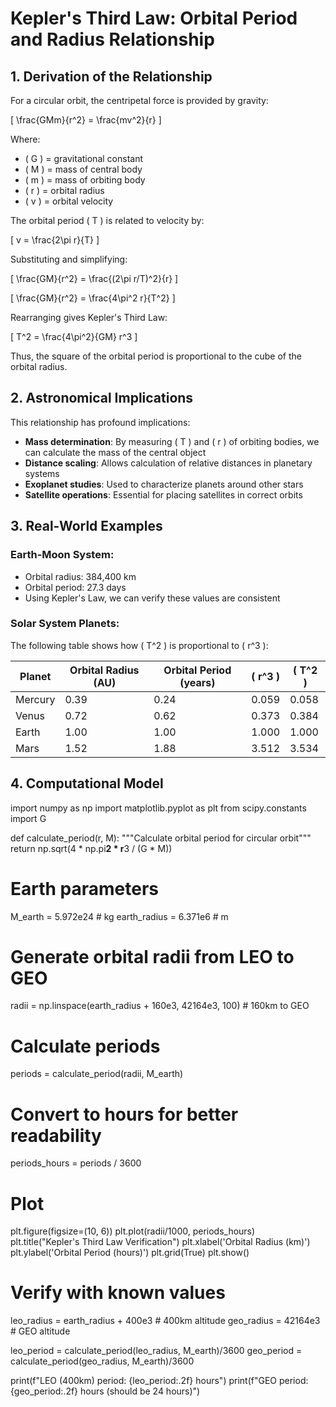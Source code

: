 # Kepler's Third Law: Orbital Period and Radius Relationship

## 1. Derivation of the Relationship

For a circular orbit, the centripetal force is provided by gravity:

\[
\frac{GMm}{r^2} = \frac{mv^2}{r}
\]

Where:
- \( G \) = gravitational constant
- \( M \) = mass of central body
- \( m \) = mass of orbiting body
- \( r \) = orbital radius
- \( v \) = orbital velocity

The orbital period \( T \) is related to velocity by:

\[
v = \frac{2\pi r}{T}
\]

Substituting and simplifying:

\[
\frac{GM}{r^2} = \frac{(2\pi r/T)^2}{r}
\]

\[
\frac{GM}{r^2} = \frac{4\pi^2 r}{T^2}
\]

Rearranging gives Kepler's Third Law:

\[
T^2 = \frac{4\pi^2}{GM} r^3
\]

Thus, the square of the orbital period is proportional to the cube of the orbital radius.

## 2. Astronomical Implications

This relationship has profound implications:
- **Mass determination**: By measuring \( T \) and \( r \) of orbiting bodies, we can calculate the mass of the central object
- **Distance scaling**: Allows calculation of relative distances in planetary systems
- **Exoplanet studies**: Used to characterize planets around other stars
- **Satellite operations**: Essential for placing satellites in correct orbits

## 3. Real-World Examples

### Earth-Moon System:
- Orbital radius: 384,400 km
- Orbital period: 27.3 days
- Using Kepler's Law, we can verify these values are consistent

### Solar System Planets:
The following table shows how \( T^2 \) is proportional to \( r^3 \):

| Planet | Orbital Radius (AU) | Orbital Period (years) | \( r^3 \) | \( T^2 \) |
|--------|---------------------|------------------------|----------|----------|
| Mercury| 0.39                | 0.24                   | 0.059    | 0.058    |
| Venus  | 0.72                | 0.62                   | 0.373    | 0.384    |
| Earth  | 1.00                | 1.00                   | 1.000    | 1.000    |
| Mars   | 1.52                | 1.88                   | 3.512    | 3.534    |

## 4. Computational Model

import numpy as np
import matplotlib.pyplot as plt
from scipy.constants import G

def calculate_period(r, M):
    """Calculate orbital period for circular orbit"""
    return np.sqrt(4 * np.pi**2 * r**3 / (G * M))

# Earth parameters
M_earth = 5.972e24  # kg
earth_radius = 6.371e6  # m

# Generate orbital radii from LEO to GEO
radii = np.linspace(earth_radius + 160e3, 42164e3, 100)  # 160km to GEO

# Calculate periods
periods = calculate_period(radii, M_earth)

# Convert to hours for better readability
periods_hours = periods / 3600

# Plot
plt.figure(figsize=(10, 6))
plt.plot(radii/1000, periods_hours)
plt.title("Kepler's Third Law Verification")
plt.xlabel('Orbital Radius (km)')
plt.ylabel('Orbital Period (hours)')
plt.grid(True)
plt.show()

# Verify with known values
leo_radius = earth_radius + 400e3  # 400km altitude
geo_radius = 42164e3  # GEO altitude

leo_period = calculate_period(leo_radius, M_earth)/3600
geo_period = calculate_period(geo_radius, M_earth)/3600

print(f"LEO (400km) period: {leo_period:.2f} hours")
print(f"GEO period: {geo_period:.2f} hours (should be 24 hours)")